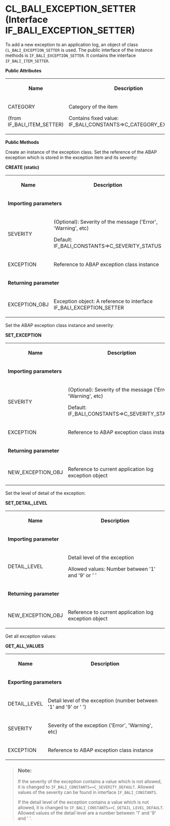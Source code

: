<!-- loiof6be5a9b0d124920b51c626f2e7669cf -->

# CL\_BALI\_EXCEPTION\_SETTER \(Interface IF\_BALI\_EXCEPTION\_SETTER\)

To add a new exception to an application log, an object of class `CL_BALI_EXCEPTION_SETTER` is used. The public interface of the instance methods is `IF_BALI_EXCEPTION_SETTER`. It contains the interface `IF_BALI_ITEM_SETTER`.

**Public Attributes**


<table>
<tr>
<th>

Name



</th>
<th>

Description



</th>
</tr>
<tr>
<td>

CATEGORY

\(from IF\_BALI\_ITEM\_SETTER\)



</td>
<td>

Category of the item

Contains fixed value: IF\_BALI\_CONSTANTS=\>C\_CATEGORY\_EXCEPTION



</td>
</tr>
</table>

**Public Methods**



Create an instance of the exception class. Set the reference of the ABAP exception which is stored in the exception item and its severity:

<a name="loiof6be5a9b0d124920b51c626f2e7669cf__table_xkf_sjb_xlb"/>**CREATE \(static\)**


<table>
<tr>
<th>

Name



</th>
<th>

Description



</th>
</tr>
<tr>
<td colspan="2">

**Importing parameters**



</td>
</tr>
<tr>
<td>

SEVERITY



</td>
<td>

\(Optional\): Severity of the message \('Error', 'Warning', etc\)

Default: IF\_BALI\_CONSTANTS=\>C\_SEVERITY\_STATUS



</td>
</tr>
<tr>
<td>

EXCEPTION



</td>
<td>

Reference to ABAP exception class instance



</td>
</tr>
<tr>
<td colspan="2">

**Returning parameter**



</td>
</tr>
<tr>
<td>

EXCEPTION\_OBJ



</td>
<td>

Exception object: A reference to interface IF\_BALI\_EXCEPTION\_SETTER



</td>
</tr>
</table>



Set the ABAP exception class instance and severity:

<a name="loiof6be5a9b0d124920b51c626f2e7669cf__table_k35_3xn_xlb"/>**SET\_EXCEPTION**


<table>
<tr>
<th>

Name



</th>
<th>

Description



</th>
</tr>
<tr>
<td colspan="2">

**Importing parameters**



</td>
</tr>
<tr>
<td>

SEVERITY



</td>
<td>

\(Optional\): Severity of the message \('Error', 'Warning', etc\)

Default: IF\_BALI\_CONSTANTS=\>C\_SEVERITY\_STATUS



</td>
</tr>
<tr>
<td>

EXCEPTION



</td>
<td>

Reference to ABAP exception class instance



</td>
</tr>
<tr>
<td colspan="2">

**Returning parameter**



</td>
</tr>
<tr>
<td>

NEW\_EXCEPTION\_OBJ



</td>
<td>

Reference to current application log exception object



</td>
</tr>
</table>



Set the level of detail of the exception:

<a name="loiof6be5a9b0d124920b51c626f2e7669cf__table_on2_4xn_xlb"/>**SET\_DETAIL\_LEVEL**


<table>
<tr>
<th>

Name



</th>
<th>

Description



</th>
</tr>
<tr>
<td colspan="2">

**Importing parameter**



</td>
</tr>
<tr>
<td>

DETAIL\_LEVEL



</td>
<td>

Detail level of the exception

Allowed values: Number between '1' and '9' or ' '



</td>
</tr>
<tr>
<td colspan="2">

**Returning parameter**



</td>
</tr>
<tr>
<td>

NEW\_EXCEPTION\_OBJ



</td>
<td>

Reference to current application log exception object



</td>
</tr>
</table>



Get all exception values:



<a name="loiof6be5a9b0d124920b51c626f2e7669cf__table_qfw_xvn_xlb"/>**GET\_ALL\_VALUES**


<table>
<tr>
<th>

Name



</th>
<th>

Description



</th>
</tr>
<tr>
<td colspan="2">

**Exporting parameters**



</td>
</tr>
<tr>
<td>

DETAIL\_LEVEL



</td>
<td>

Detail level of the exception \(number between '1' and '9' or ' '\)



</td>
</tr>
<tr>
<td>

SEVERITY



</td>
<td>

Severity of the exception \('Error', 'Warning', etc\)



</td>
</tr>
<tr>
<td>

EXCEPTION



</td>
<td>

Reference to ABAP exception class instance



</td>
</tr>
</table>



> ### Note:  
> If the severity of the exception contains a value which is not allowed, it is changed to `IF_BALI_CONSTANTS=>C_SEVERITY_DEFAULT`. Allowed values of the severity can be found in interface `IF_BALI_CONSTANTS`.
> 
> If the detail level of the exception contains a value which is not allowed, it is changed to `IF_BALI_CONSTANTS=>C_DETAIL_LEVEL_DEFAULT`. Allowed values of the detail level are a number between '1' and '9' and ' '.

